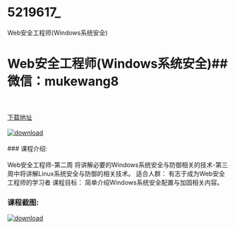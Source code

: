 # 5219617_
Web安全工程师(Windows系统安全)
# Web安全工程师(Windows系统安全)## 微信：mukewang8
<br/></br>[下载地址](http://www.36tz.cn/article/5219617 "下载地址")
<br/></br>[![download](http://36tz.cn/muke_img/2021_04_1-63-300x222.png "下载地址")](http://www.36tz.cn/article/5219617 "下载地址")
<br/></br>### 课程介绍:<br/></br>Web安全工程师-第二周 将讲解必要的Windows系统安全与防御相关的技术-第三周中将讲解Linux系统安全与防御的相关技术。
适合人群：
有志于成为Web安全工程师的学习者
课程目标：
简单介绍Windows系统安全配置与加固相关内容。

### 课程截图:
[![download](http://36tz.cn/muke_img/2021_04_2-68.png "下载地址")](http://www.36tz.cn/article/5219617 "下载地址")
